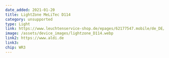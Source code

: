 ```yaml
---
date_added: 2021-01-20
title: LightZone MeLiTec D114
category: unsupported
type: Light
link: https://www.leuchtenservice-shop.de/epages/62177547.mobile/de_DE/?ObjectID=177508149
image: /assets/device_images/lightzone_D114.webp
link2: https://www.aldi.de
link3: 
chip: WR3
---
```

